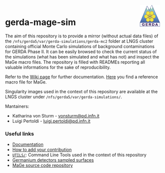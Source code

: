 <img src="UTILS/gerda-logo.png" align="right"  height="70"/>

# gerda-mage-sim

The aim of this repository is to provide a mirror (without actual data files) of the `/nfs/gerda5/var/gerda-simulations/gerda-mc2` folder at LNGS cluster containing official Monte Carlo simulations of background contaminations for GERDA Phase II. It can be easily browsed to check the current status of the simulations (what has been simulated and what has not) and inspect the MaGe macro files. The repository is filled with READMEs reporting all valuable informations for the sake of reproducibility.

Refer to the [Wiki page](https://github.com/mppmu/gerda-snippets/wiki/gerda-mage-sim:-official-MaGe-simulations) for further documentation. [Here](https://github.com/mppmu/gerda-snippets/tree/master/MaGe-macros) you find a reference macro file for MaGe.

Singularity images used in the context of this repository are available at the LNGS cluster under `/nfs/gerda5/var/gerda-simulations/`.

Mantainers:
* Katharina von Sturm - [vonsturm@pd.infn.it](mailto:vonsturm@pd.infn.it)
* Luigi Pertoldi - [luigi.pertoldi@pd.infn.it](mailto:luigi.pertoldi@pd.infn.it)

### Useful links
* [Documentation](https://github.com/mppmu/gerda-snippets/wiki/gerda-mage-sim:-official-MaGe-simulations)
* [How to add your contribution](https://github.com/mppmu/gerda-snippets/wiki/gerda-mage-sim:-official-MaGe-simulations#add-your-contribution-to-the-official-repository-by-running-simulations-on-your-cluster)
* [`UTILS/`](https://github.com/gipert/gerda-mage-sim/tree/master/UTILS): Command Line Tools used in the context of this repository
* [Germanium detectors sampled surfaces](https://github.com/gipert/gerda-mage-sim/tree/master/gedet/surf/ver)
* [MaGe source code repository](https://github.com/mppmu/MaGe)
